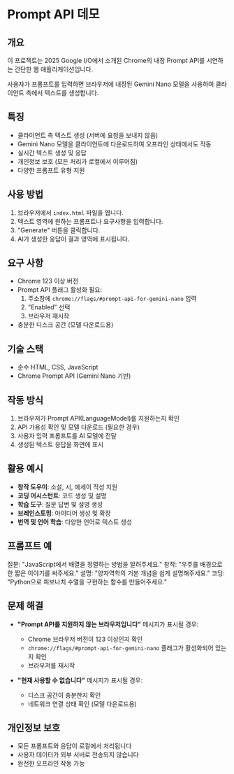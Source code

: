 # Prompt API 데모


## 개요

이 프로젝트는 2025 Google I/O에서 소개된 Chrome의 내장 Prompt API를 시연하는 간단한 웹 애플리케이션입니다. 

사용자가 프롬프트를 입력하면 브라우저에 내장된 Gemini Nano 모델을 사용하여 클라이언트 측에서 텍스트를 생성합니다.

## 특징

- 클라이언트 측 텍스트 생성 (서버에 요청을 보내지 않음)
- Gemini Nano 모델을 클라이언트에 다운로드하여 오프라인 상태에서도 작동
- 실시간 텍스트 생성 및 응답
- 개인정보 보호 (모든 처리가 로컬에서 이루어짐)
- 다양한 프롬프트 유형 지원

## 사용 방법

1. 브라우저에서 `index.html` 파일을 엽니다.
2. 텍스트 영역에 원하는 프롬프트나 요구사항을 입력합니다.
3. "Generate" 버튼을 클릭합니다.
4. AI가 생성한 응답이 결과 영역에 표시됩니다.

## 요구 사항

- Chrome 123 이상 버전
- Prompt API 플래그 활성화 필요:
  1. 주소창에 `chrome://flags/#prompt-api-for-gemini-nano` 입력
  2. "Enabled" 선택
  3. 브라우저 재시작
- 충분한 디스크 공간 (모델 다운로드용)

## 기술 스택
- 순수 HTML, CSS, JavaScript
- Chrome Prompt API (Gemini Nano 기반)

## 작동 방식

1. 브라우저가 Prompt API(LanguageModel)를 지원하는지 확인
2. API 가용성 확인 및 모델 다운로드 (필요한 경우)
3. 사용자 입력 프롬프트를 AI 모델에 전달
4. 생성된 텍스트 응답을 화면에 표시

## 활용 예시

- **창작 도우미**: 소설, 시, 에세이 작성 지원
- **코딩 어시스턴트**: 코드 생성 및 설명
- **학습 도구**: 질문 답변 및 설명 생성
- **브레인스토밍**: 아이디어 생성 및 확장
- **번역 및 언어 학습**: 다양한 언어로 텍스트 생성

## 프롬프트 예
질문: "JavaScript에서 배열을 정렬하는 방법을 알려주세요."
창작: "우주를 배경으로 한 짧은 이야기를 써주세요."
설명: "양자역학의 기본 개념을 쉽게 설명해주세요."
코딩: "Python으로 피보나치 수열을 구현하는 함수를 만들어주세요."

## 문제 해결

- **"Prompt API를 지원하지 않는 브라우저입니다"** 메시지가 표시될 경우:

  - Chrome 브라우저 버전이 123 이상인지 확인
  - `chrome://flags/#prompt-api-for-gemini-nano` 플래그가 활성화되어 있는지 확인
  - 브라우저를 재시작
- **"현재 사용할 수 없습니다"** 메시지가 표시될 경우:

  - 디스크 공간이 충분한지 확인
  - 네트워크 연결 상태 확인 (모델 다운로드용)

## 개인정보 보호

- 모든 프롬프트와 응답이 로컬에서 처리됩니다
- 사용자 데이터가 외부 서버로 전송되지 않습니다
- 완전한 오프라인 작동 가능
